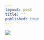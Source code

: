 ```yaml
---
layout: post
title: ''
published: true
---
```

<div class="test">
  <img src="https://api.chisoithoaiphat.com.vn/uploaded/static/images/04_12_2018/origin/045646f81b8e3ebe9b8ba110f3f6d8cc.png/"/>
</div>
